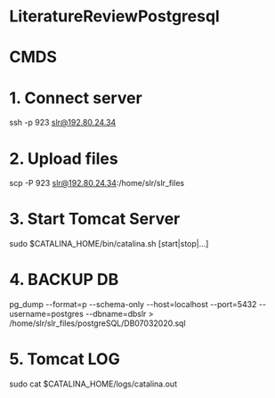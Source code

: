 # LiteratureReviewPostgresql

# CMDS

# 1. Connect server 
  ssh -p 923 slr@192.80.24.34
# 2. Upload files
  scp -P 923 slr@192.80.24.34:/home/slr/slr_files
# 3. Start Tomcat Server
 sudo $CATALINA_HOME/bin/catalina.sh [start|stop|...]
# 4. BACKUP DB
pg_dump --format=p --schema-only --host=localhost --port=5432 --username=postgres --dbname=dbslr > /home/slr/slr_files/postgreSQL/DB07032020.sql
# 5. Tomcat LOG
sudo cat $CATALINA_HOME/logs/catalina.out
